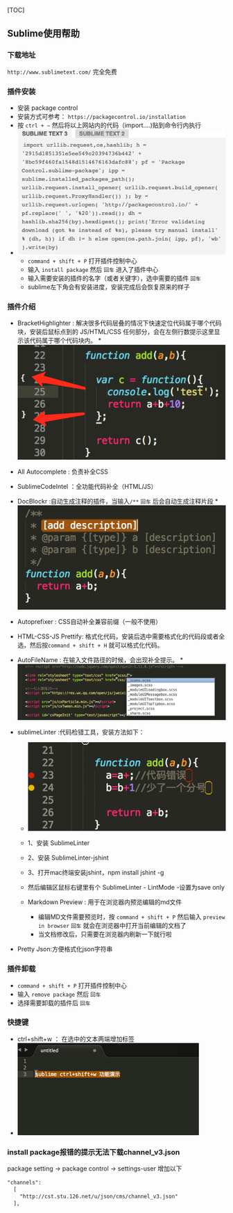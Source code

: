 [TOC]

## Sublime使用帮助

### 下载地址  
`http://www.sublimetext.com/` 完全免费

### 插件安装  
* 安装 package control
* 安装方式可参考： `https://packagecontrol.io/installation`
* 按 `ctrl + ~` 然后将以上网站内的代码（import....)贴到命令行内执行
* ![](sublime/packagecontrol.png)
  * `command + shift + P` 打开插件控制中心
  * 输入 `install package` 然后 `回车` 进入了插件中心
  * 输入需要安装的插件的名字（或者关键字），选中需要的插件 `回车`
  * sublime左下角会有安装进度，安装完成后会恢复原来的样子

### 插件介绍
* BracketHighlighter : 解决很多代码层叠的情况下快速定位代码属于哪个代码块，安装后鼠标点到的 JS/HTML/CSS 任何部分，会在左侧行数提示这里显示该代码属于哪个代码块内。
        * ![](sublime/BracketHighlighter.png)
* All Autocomplete : 负责补全CSS
* SublimeCodeIntel ：全功能代码补全（HTML/JS）
* DocBlockr :自动生成注释的插件，当输入` /** ` `回车` 后会自动生成注释片段
        * ![](sublime/DocBlockr.png)
* Autoprefixer : CSS自动补全兼容前缀（一般不使用）
* HTML-CSS-JS Prettify: 格式化代码，安装后选中需要格式化的代码段或者全选，然后按`command + shift + H` 就可以格式化代码。
* AutoFileName : 在输入文件路径的时候，会出现补全提示。
        * ![](sublime/autoFileName.png)
* sublimeLinter :代码检错工具，安装方法如下：
	* ![](sublime/sublimeLinter1.png)  
	* 1、安装 SublimeLinter
	* 2、安装 SublimeLinter-jshint
	* 3、打开mac终端安装jshint，npm install jshint -g
	* 然后编辑区鼠标右键里有个 SublimeLinter - LintMode -设置为save only

    * Markdown Preview : 用于在浏览器内预览编辑的md文件
        * 编辑MD文件需要预览时，按 `command + shift + P` 然后输入 `preview in browser` `回车` 就会在浏览器中打开当前编辑的文档了
        * 当文档修改后，只需要在浏览器内刷新一下就行啦

* Pretty Json:方便格式化json字符串


### 插件卸载
* `command + shift + P` 打开插件控制中心
* 输入 `remove package` 然后 `回车`
* 选择需要卸载的插件后 `回车`

### 快捷键
* ctrl+shift+w ： 在选中的文本两端增加标签
* ![](sublime/selectTextTag.gif)
	  
### install package报错的提示无法下载channel_v3.json


package setting -> package control -> settings-user 增加以下

```
"channels":
  [
    "http://cst.stu.126.net/u/json/cms/channel_v3.json"
  ],
````




